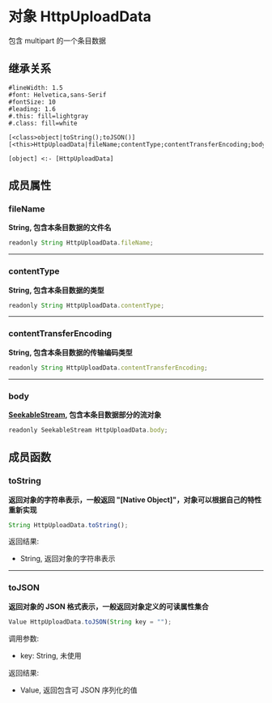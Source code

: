 # 对象 HttpUploadData
包含 multipart 的一个条目数据

## 继承关系
```uml
#lineWidth: 1.5
#font: Helvetica,sans-Serif
#fontSize: 10
#leading: 1.6
#.this: fill=lightgray
#.class: fill=white

[<class>object|toString();toJSON()]
[<this>HttpUploadData|fileName;contentType;contentTransferEncoding;body]

[object] <:- [HttpUploadData]
```

## 成员属性
        
### fileName
**String, 包含本条目数据的文件名**

```JavaScript
readonly String HttpUploadData.fileName;
```

--------------------------
### contentType
**String, 包含本条目数据的类型**

```JavaScript
readonly String HttpUploadData.contentType;
```

--------------------------
### contentTransferEncoding
**String, 包含本条目数据的传输编码类型**

```JavaScript
readonly String HttpUploadData.contentTransferEncoding;
```

--------------------------
### body
**[SeekableStream](SeekableStream.md), 包含本条目数据部分的流对象**

```JavaScript
readonly SeekableStream HttpUploadData.body;
```

## 成员函数
        
### toString
**返回对象的字符串表示，一般返回 "[Native Object]"，对象可以根据自己的特性重新实现**

```JavaScript
String HttpUploadData.toString();
```

返回结果:
* String, 返回对象的字符串表示

--------------------------
### toJSON
**返回对象的 JSON 格式表示，一般返回对象定义的可读属性集合**

```JavaScript
Value HttpUploadData.toJSON(String key = "");
```

调用参数:
* key: String, 未使用

返回结果:
* Value, 返回包含可 JSON 序列化的值

